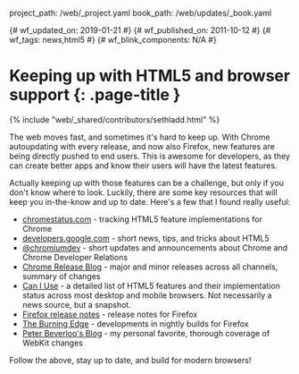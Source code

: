 project_path: /web/_project.yaml
book_path: /web/updates/_book.yaml

{# wf_updated_on: 2019-01-21 #}
{# wf_published_on: 2011-10-12 #}
{# wf_tags: news,html5 #}
{# wf_blink_components: N/A #}

# Keeping up with HTML5 and browser support {: .page-title }

{% include "web/_shared/contributors/sethladd.html" %}



The web moves fast, and sometimes it's hard to keep up. With Chrome autoupdating with every release, and now also Firefox, new features are being directly pushed to end users. This is awesome for developers, as they can create better apps and know their users will have the latest features.

Actually keeping up with those features can be a challenge, but only if you don't know where to look. Luckily, there are some key resources that will keep you in-the-know and up to date.  Here's a few that I found really useful:

<ul>
<li><a href="https://www.chromestatus.com/features">chromestatus.com</a> - tracking HTML5 feature implementations for Chrome</li>
<li><a href="https://developers.google.com/web/updates/">developers.google.com</a> - short news, tips, and tricks about HTML5</li>
<li><a href="https://twitter.com/chromiumdev">@chromiumdev</a> - short updates and announcements about Chrome and Chrome Developer Relations</li>
<li><a href="https://chromereleases.googleblog.com/">Chrome Release Blog</a> - major and minor releases across all channels, summary of changes</li>
<li><a href="https://caniuse.com/">Can I Use</a> - a detailed list of HTML5 features and their implementation status across most desktop and mobile browsers. Not necessarily a news source, but a snapshot.</li>
<li><a href="http://www.mozilla.org/en-US/firefox/releases/">Firefox release notes</a> - release notes for Firefox</li>
<li><a href="http://www.squarefree.com/burningedge/">The Burning Edge</a> - developments in nightly builds for Firefox</li>
<li><a href="https://peter.sh/">Peter Beverloo's Blog</a> - my personal favorite, thorough coverage of WebKit changes</li>
</ul>

Follow the above, stay up to date, and build for modern browsers!


